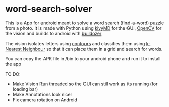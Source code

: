 # word-search-solver

This is a App for android meant to solve a word search (find-a-word) puzzle from a photo.
It is made with Python using [kivyMD](https://github.com/kivymd/KivyMD) for the GUI, [OpenCV](https://docs.opencv.org/master/d0/de3/tutorial_py_intro.html) for the vision and builds to android with [buildozer](https://github.com/kivy/buildozer)

The vision isolates letters using [contours](https://opencv-python-tutroals.readthedocs.io/en/latest/py_tutorials/py_imgproc/py_contours/py_contours_begin/py_contours_begin.html#contours-getting-started) and classifies them using [k-Nearest Neighbour](https://docs.opencv.org/master/d0/d72/tutorial_py_knn_index.html) so that it can place them in a grid and search for words.

You can copy the APK file in /bin to your android phone and run it to install the app

TO DO:
 - Make Vision Run threaded so the GUI can still work as its running (for loading bar)
 - Make Annotations look nicer
 - Fix camera rotation on Android